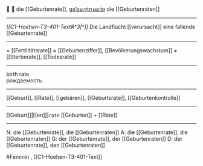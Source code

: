 👶 🔴 die [[Geburtenrate]], [ɡəˈbuːɐ̯tn̩ˌʁaːtə](https://youglish.com/pronounce/Geburtenrate/german)
die [[Geburtenraten]]

---
*[[C1-Hoehen-T3-401-Text#^3|^]]* Die Landflucht [[verursacht]] eine fallende [[Geburtenrate]]


---
= [[Fertilitätsrate]]
≈ [[Geburtenziffer]], [[Bevölkerungswachstum]]
≠ [[Sterberate]], [[Todesrate]]

---
birth rate  
рождаемость

---
[[Geburt]], [[Rate]], [[gebären]], [[Geburtsrate]], [[Geburtenkontrolle]]

---
[[Geburt]]|[[en]]|`rate`
[[Geburten]] + [[Rate]]


---
N: die [[Geburtenrate]], die [[Geburtenraten]]
A: die [[Geburtenrate]], die [[Geburtenraten]]
G: der [[Geburtenrate]], der [[Geburtenraten]]
D: der [[Geburtenrate]], den [[Geburtenraten]]

#Feminin , [[C1-Hoehen-T3-401-Text]]